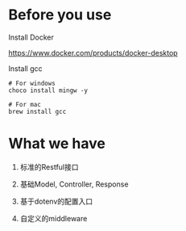 # Before you use

Install Docker

https://www.docker.com/products/docker-desktop


Install gcc
```
# For windows
choco install mingw -y

# For mac
brew install gcc

```

# What we have

1. 标准的Restful接口

2. 基础Model, Controller, Response

3. 基于dotenv的配置入口

4. 自定义的middleware